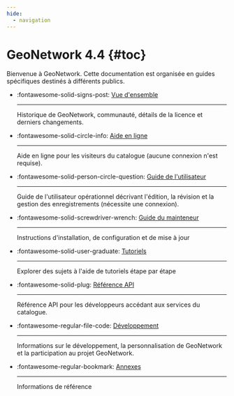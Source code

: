 ```yaml
---
hide:
  - navigation
---
```


# GeoNetwork 4.4 {#toc}

Bienvenue à GeoNetwork. Cette documentation est organisée en guides spécifiques destinés à différents publics.

<div class="grid cards" markdown>

-   :fontawesome-solid-signs-post: [Vue d'ensemble](overview/index.md)
    
    ---
    
    Historique de GeoNetwork, communauté, détails de la licence et derniers changements.
    
-   :fontawesome-solid-circle-info: [Aide en ligne](help/index.md)
    
    ---
  
    Aide en ligne pour les visiteurs du catalogue (aucune connexion n'est requise).
    
-   :fontawesome-solid-person-circle-question: [Guide de l'utilisateur](user-guide/index.md)
    
    ---
    
    Guide de l'utilisateur opérationnel décrivant l'édition, la révision et la gestion des enregistrements (nécessite une connexion).
    
-   :fontawesome-solid-screwdriver-wrench: [Guide du mainteneur](maintainer-guide/index.md)
  
    ---
    
    Instructions d'installation, de configuration et de mise à jour
    
-   :fontawesome-solid-user-graduate: [Tutoriels](tutorials/index.md)
    
    ---
    
    Explorer des sujets à l'aide de tutoriels étape par étape

-   :fontawesome-solid-plug: [Référence API](api/index.md)
    
    ---
    
    Référence API pour les développeurs accédant aux services du catalogue.
    
-   :fontawesome-regular-file-code: [Développement](devel/index.md)
    
    ---

    Informations sur le développement, la personnalisation de GeoNetwork et la participation au projet GeoNetwork.

-   :fontawesome-regular-bookmark: [Annexes](annexes/index.md)

    ---

    Informations de référence

</div>
